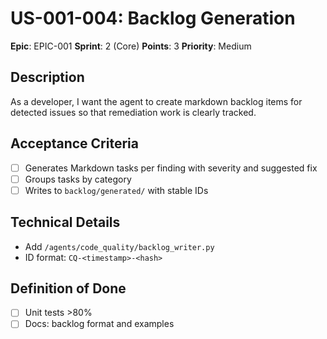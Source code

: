 # US-001-004: Backlog Generation

**Epic**: EPIC-001
**Sprint**: 2 (Core)
**Points**: 3
**Priority**: Medium

## Description
As a developer, I want the agent to create markdown backlog items for detected issues so that remediation work is clearly tracked.

## Acceptance Criteria
- [ ] Generates Markdown tasks per finding with severity and suggested fix
- [ ] Groups tasks by category
- [ ] Writes to `backlog/generated/` with stable IDs

## Technical Details
- Add `/agents/code_quality/backlog_writer.py`
- ID format: `CQ-<timestamp>-<hash>`

## Definition of Done
- [ ] Unit tests >80%
- [ ] Docs: backlog format and examples

